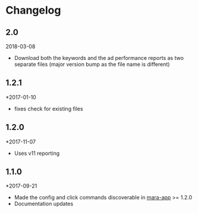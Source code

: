 # Changelog

## 2.0
2018-03-08
- Download both the keywords and the ad performance reports as two separate files (major version bump as the file name is different)

## 1.2.1
*2017-01-10

- fixes check for existing files

## 1.2.0
*2017-11-07

- Uses v11 reporting


## 1.1.0 
*2017-09-21 

- Made the config and click commands discoverable in [mara-app](https://github.com/mara/mara-app) >= 1.2.0
- Documentation updates



